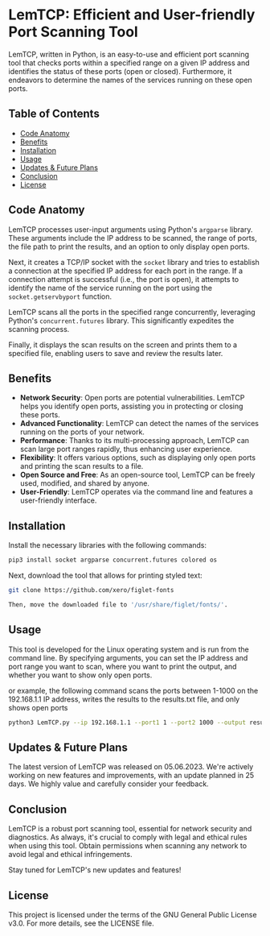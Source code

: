 # LemTCP: Efficient and User-friendly Port Scanning Tool

LemTCP, written in Python, is an easy-to-use and efficient port scanning tool that checks ports within a specified range on a given IP address and identifies the status of these ports (open or closed). Furthermore, it endeavors to determine the names of the services running on these open ports.

## Table of Contents

- [Code Anatomy](#code-anatomy)
- [Benefits](#benefits)
- [Installation](#installation)
- [Usage](#usage)
- [Updates & Future Plans](#updates--future-plans)
- [Conclusion](#conclusion)
- [License](#license)

## Code Anatomy

LemTCP processes user-input arguments using Python's `argparse` library. These arguments include the IP address to be scanned, the range of ports, the file path to print the results, and an option to only display open ports.

Next, it creates a TCP/IP socket with the `socket` library and tries to establish a connection at the specified IP address for each port in the range. If a connection attempt is successful (i.e., the port is open), it attempts to identify the name of the service running on the port using the `socket.getservbyport` function.

LemTCP scans all the ports in the specified range concurrently, leveraging Python's `concurrent.futures` library. This significantly expedites the scanning process.

Finally, it displays the scan results on the screen and prints them to a specified file, enabling users to save and review the results later.

## Benefits

- **Network Security**: Open ports are potential vulnerabilities. LemTCP helps you identify open ports, assisting you in protecting or closing these ports.
- **Advanced Functionality**: LemTCP can detect the names of the services running on the ports of your network.
- **Performance**: Thanks to its multi-processing approach, LemTCP can scan large port ranges rapidly, thus enhancing user experience.
- **Flexibility**: It offers various options, such as displaying only open ports and printing the scan results to a file.
- **Open Source and Free**: As an open-source tool, LemTCP can be freely used, modified, and shared by anyone.
- **User-Friendly**: LemTCP operates via the command line and features a user-friendly interface.

## Installation

Install the necessary libraries with the following commands:

```bash
pip3 install socket argparse concurrent.futures colored os
```

Next, download the tool that allows for printing styled text:

```bash
git clone https://github.com/xero/figlet-fonts

Then, move the downloaded file to '/usr/share/figlet/fonts/'.
```
## Usage

This tool is developed for the Linux operating system and 
is run from the command line. By specifying arguments, 
you can set the IP address and port range you want to scan, 
where you want to print the output, and whether you want 
to show only open ports.

or example, the following command scans the ports 
between 1-1000 on the 192.168.1.1 IP address, writes the 
results to the results.txt file, and only shows open ports

```bash
python3 LemTCP.py --ip 192.168.1.1 --port1 1 --port2 1000 --output results.txt --only-open
```
## Updates & Future Plans
The latest version of LemTCP was released on 05.06.2023. We're actively working on new features and improvements, with an update planned in 25 days. We highly value and carefully consider your feedback.

## Conclusion
LemTCP is a robust port scanning tool, essential for network security and diagnostics. As always, it's crucial to comply with legal and ethical rules when using this tool. Obtain permissions when scanning any network to avoid legal and ethical infringements.

Stay tuned for LemTCP's new updates and features!

## License
This project is licensed under the terms of the GNU General Public License v3.0. For more details, see the LICENSE file.








